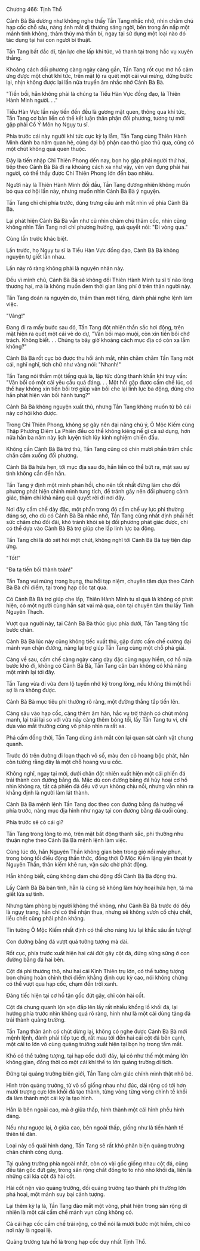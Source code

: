 




Chương 466: Tịnh Thổ


Cảnh Bà Bà dường như không nghe thấy Tần Tang nhắc nhở, nhìn chăm chú hạp cốc chỗ sâu, nàng ánh mắt dị thường sáng ngời, bên trong ẩn nấp một mảnh tinh không, thâm thúy mà thần bí, ngay tại sử dụng một loại nào đó tác dụng tại hai con ngươi bí thuật.

Tần Tang bất đắc dĩ, tận lực che lấp khí tức, vô thanh tại trong hắc vụ xuyên thẳng.

Khoảng cách đối phương càng ngày càng gần, Tần Tang rốt cục mơ hồ cảm ứng được một chút khí tức, trên mặt lộ ra quét một cái vui mừng, dừng bước lại, nhịn không được lại lần nữa truyền âm nhắc nhở Cảnh Bà Bà.

"Tiền bối, hẳn không phải là chúng ta Tiểu Hàn Vực đồng đạo, là Thiên Hành Minh người. . ."

Tiểu Hàn Vực lần này tiến đến đều là gương mặt quen, thông qua khí tức, Tần Tang cơ bản liền có thể kết luận thân phận đối phương, tương tự mới gặp phải Cổ Ý Môn họ Ngụy tu sĩ.

Phía trước cái này người khí tức cực kỳ lạ lẫm, Tần Tang cùng Thiên Hành Minh đánh ba năm quan hệ, cùng đại bộ phận cao thủ giao thủ qua, cũng có một chút không quá quen thuộc.

Đây là tiến nhập Chỉ Thiên Phong đến nay, bọn họ gặp phải người thứ hai, tiếp theo Cảnh Bà Bà đi ra khoảng cách xa như vậy, vẻn vẹn đụng phải hai người, có thể thấy được Chỉ Thiên Phong lớn đến bao nhiêu.

Người này là Thiên Hành Minh đối đầu, Tần Tang đương nhiên không muốn bỏ qua cơ hội lần này, nhưng muốn nhìn Cảnh Bà Bà ý nguyện.

Tần Tang chỉ chỉ phía trước, dùng trưng cầu ánh mắt nhìn về phía Cảnh Bà Bà.

Lại phát hiện Cảnh Bà Bà vẫn như cũ nhìn chăm chú thâm cốc, nhìn cũng không nhìn Tần Tang nơi chỉ phương hướng, quả quyết nói: "Đi vòng qua."

Cùng lần trước khác biệt.

Lần trước, họ Ngụy tu sĩ là Tiểu Hàn Vực đồng đạo, Cảnh Bà Bà không nguyện tự giết lẫn nhau.

Lần này rõ ràng không phải là nguyên nhân này.

Đều vì mình chủ, Cảnh Bà Bà sẽ không đối Thiên Hành Minh tu sĩ tí nào lòng thương hại, mà là không muốn đem thời gian lãng phí ở trên thân người này.

Tần Tang đoán ra nguyên do, thầm than một tiếng, đành phải nghe lệnh làm việc.

"Vâng!"

Đang đi ra mấy bước sau đó, Tần Tang đột nhiên thần sắc hơi động, trên mặt hiện ra quét một cái vẻ do dự, "Vãn bối mạo muội, còn xin tiền bối chớ trách. Không biết. . . Chúng ta bây giờ khoảng cách mục địa có còn xa lắm không?"

Cảnh Bà Bà rốt cục bỏ được thu hồi ánh mắt, nhìn chằm chằm Tần Tang một cái, nghĩ nghĩ, tích chữ như vàng nói: "Nhanh!"

Tần Tang nói thầm một tiếng quả là, lập tức dùng thành khẩn khí truy vấn: "Vãn bối có một cái yêu cầu quá đáng. . . Một hồi gặp được cấm chế lúc, có thể hay không xin tiền bối trợ giúp vãn bối che lại linh lực ba động, đừng cho hắn phát hiện vãn bối hành tung?"

Cảnh Bà Bà không nguyện xuất thủ, nhưng Tần Tang không muốn từ bỏ cái này cơ hội khó được.

Trong Chỉ Thiên Phong, không sợ gây nên đại năng chú ý, Ô Mộc Kiếm cùng Thập Phương Diêm La Phiên đều có thể không kiêng nể gì cả sử dụng, hơn nữa hắn ba năm này lịch luyện tích lũy kinh nghiệm chiến đấu.

Không cần Cảnh Bà Bà trợ thủ, Tần Tang cũng có chín mươi phần trăm chắc chắn cầm xuống đối phương.

Cảnh Bà Bà hứa hẹn, tới mục địa sau đó, hắn liền có thể bứt ra, mặt sau sự tình không cần đến hắn.

Tần Tang ý định một mình phản hồi, cho nên tốt nhất đừng làm cho đối phương phát hiện chính mình tung tích, để tránh gây nên đối phương cảnh giác, thậm chí khả năng quả quyết rời đi nơi đây.

Nơi đây cấm chế dày đặc, một phần trong đó cấm chế uy lực phi thường đáng sợ, cho dù có Cảnh Bà Bà nhắc nhở, Tần Tang cũng nhất định phải hết sức chăm chú đối đãi, khó tránh khỏi sẽ bị đối phương phát giác được, chỉ có thể dựa vào Cảnh Bà Bà trợ giúp che lấp linh lực ba động.

Tần Tang chỉ là dò xét hỏi một chút, không nghĩ tới Cảnh Bà Bà tuỳ tiện đáp ứng.

"Tốt!"

"Đa tạ tiền bối thành toàn!"

Tần Tang vui mừng trong bụng, thu hồi tạp niệm, chuyên tâm dựa theo Cảnh Bà Bà chỉ điểm, tại trong hạp cốc tạt qua.

Có Cảnh Bà Bà trợ giúp che lấp, Thiên Hành Minh tu sĩ quả là không có phát hiện, có một người cùng hắn sát vai mà qua, còn tại chuyên tâm thu lấy Tinh Nguyên Thạch.

Vượt qua người này, tại Cảnh Bà Bà thúc giục phía dưới, Tần Tang tăng tốc bước chân.

Cảnh Bà Bà lúc này cũng không tiếc xuất thủ, gặp được cấm chế cường đại mảnh vụn chặn đường, nàng lại trợ giúp Tần Tang cùng một chỗ phá giải.

Càng về sau, cấm chế càng ngày càng dày đặc cùng nguy hiểm, cơ hồ nửa bước khó đi, không có Cảnh Bà Bà, Tần Tang căn bản không có khả năng một mình lại tới đây.

Tần Tang vừa đi vừa đem lộ tuyến nhớ kỹ trong lòng, nếu không thì một hồi sợ là ra không được.

Cảnh Bà Bà mục tiêu phi thường rõ ràng, một đường thẳng tắp tiến lên.

Càng sâu vào hạp cốc, càng thêm âm hàn, hắc vụ trở thành có chút mỏng manh, lại trái lại so với vừa nãy càng thêm bóng tối, lấy Tần Tang tu vi, chỉ dựa vào mắt thường cũng vô pháp nhìn ra rất xa.

Phá cấm đồng thời, Tần Tang dùng ánh mắt còn lại quan sát cảnh vật chung quanh.

Trước đó trên đường đi loạn thạch vô số, màu đen cỏ hoang bộc phát, hắn còn tưởng rằng đây là một chỗ hoang vu u cốc.

Không nghĩ, ngay tại mới, dưới chân đột nhiên xuất hiện một cái phiến đá trải thành con đường bằng đá. Mặc dù con đường bằng đá hủy hoại cơ hồ nhìn không ra, tất cả phiến đá đều vỡ vụn không chịu nổi, nhưng vẫn nhìn ra khẳng định là người làm lát thành.

Cảnh Bà Bà mệnh lệnh Tần Tang dọc theo con đường bằng đá hướng về phía trước, nàng mục địa hình như ngay tại con đường bằng đá cuối cùng.

Phía trước sẽ có cái gì?

Tần Tang trong lòng tò mò, trên mặt bất động thanh sắc, phi thường nhu thuận nghe theo Cảnh Bà Bà mệnh lệnh làm việc.

Cùng lúc đó, hắn Nguyên Thần không gian bên trong gió nổi mây phun, trong bóng tối điều động thần thức, đồng thời Ô Mộc Kiếm lặng yên thoát ly Nguyên Thần, thân kiếm khẽ run, vận sức chờ phát động.

Hắn không biết, cũng không dám chủ động đối Cảnh Bà Bà động thủ.

Lấy Cảnh Bà Bà bản tính, hẳn là cũng sẽ không làm hủy hoại hứa hẹn, tá ma giết lừa sự tình.

Nhưng tâm phòng bị người không thể không, như Cảnh Bà Bà trước đó đều là ngụy trang, hắn chỉ có thể nhận thua, nhưng sẽ không vươn cổ chịu chết, liều chết cũng phải phản kháng.

Tin tưởng Ô Mộc Kiếm nhất định có thể cho nàng lưu lại khắc sâu ấn tượng!

Con đường bằng đá vượt quá tưởng tượng mà dài.

Rốt cục, phía trước xuất hiện hai cái đứt gãy cột đá, đứng sừng sững ở con đường bằng đá hai bên.

Cột đá phi thường thô, như hai cái Kình Thiên trụ lớn, có thể tưởng tượng bọn chúng hoàn chỉnh thời điểm khẳng định cực kỳ cao, nói không chừng có thể vượt qua hạp cốc, chạm đến trời xanh.

Đáng tiếc hiện tại cơ hồ tận gốc đứt gãy, chỉ còn hài cốt.

Cột đá chung quanh lộn xộn đắp lên lấy rất nhiều khổng lồ khối đá, lại hướng phía trước nhìn không quá rõ ràng, hình như là một cái dùng tảng đá trải thành quảng trường.

Tần Tang thân ảnh có chút dừng lại, không có nghe được Cảnh Bà Bà mới mệnh lệnh, đành phải tiếp tục đi, rất mau tới đến hai cái cột đá bên cạnh, một cái to lớn vô cùng quảng trường xuất hiện tại bọn họ trong tầm mắt.

Khó có thể tưởng tượng, tại hạp cốc dưới đáy, lại có như thế một mảng lớn không gian, đồng thời có một cái khí thế to lớn quảng trường di tích.

Đứng tại quảng trường biên giới, Tần Tang cảm giác chính mình thật nhỏ bé.

Hình tròn quảng trường, từ vô số giống nhau như đúc, dài rộng có tới hơn mười trượng cực lớn khối đá tạo thành, từng vòng từng vòng chỉnh tề khối đá làm thành một cái kỳ lạ tạo hình.

Hẳn là bên ngoài cao, mà ở giữa thấp, hình thành một cái hình phễu hình dáng.

Nếu như ngược lại, ở giữa cao, bên ngoài thấp, giống như là tiến hành tế thiên tế đàn.

Loại này cổ quái hình dạng, Tần Tang sẽ rất khó phân biện quảng trường chân chính công dụng.

Tại quảng trường phía ngoài nhất, còn có vài gốc giống nhau cột đá, cũng đều tận gốc đứt gãy, trong sân rộng chất đống to to nhỏ nhỏ khối đá, liền là những cái kia cột đá hài cốt.

Hài cốt nện vào quảng trường, đối quảng trường tạo thành phi thường lớn phá hoại, một mảnh suy bại cảnh tượng.

Lại thêm kỳ lạ là, Tần Tang đảo mắt một vòng, phát hiện trong sân rộng dĩ nhiên là một cái cấm chế mảnh vụn cũng không có.

Cả cái hạp cốc cấm chế trải rộng, có thể nói là mười bước một hiểm, chỉ có nơi này là ngoại lệ.

Quảng trường tựa hồ là trong hạp cốc duy nhất Tịnh Thổ.




